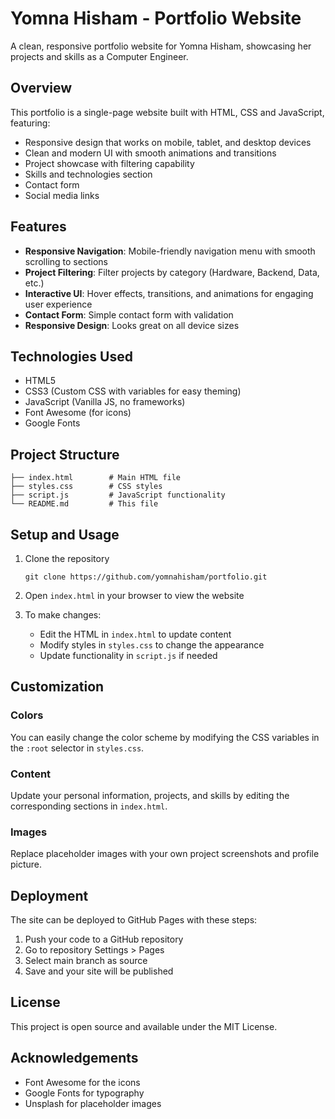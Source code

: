 # Yomna Hisham - Portfolio Website

A clean, responsive portfolio website for Yomna Hisham, showcasing her projects and skills as a Computer Engineer.

## Overview

This portfolio is a single-page website built with HTML, CSS and JavaScript, featuring:

- Responsive design that works on mobile, tablet, and desktop devices
- Clean and modern UI with smooth animations and transitions
- Project showcase with filtering capability
- Skills and technologies section
- Contact form
- Social media links

## Features

- **Responsive Navigation**: Mobile-friendly navigation menu with smooth scrolling to sections
- **Project Filtering**: Filter projects by category (Hardware, Backend, Data, etc.)
- **Interactive UI**: Hover effects, transitions, and animations for engaging user experience
- **Contact Form**: Simple contact form with validation
- **Responsive Design**: Looks great on all device sizes

## Technologies Used

- HTML5
- CSS3 (Custom CSS with variables for easy theming)
- JavaScript (Vanilla JS, no frameworks)
- Font Awesome (for icons)
- Google Fonts

## Project Structure

```
├── index.html        # Main HTML file
├── styles.css        # CSS styles
├── script.js         # JavaScript functionality
└── README.md         # This file
```

## Setup and Usage

1. Clone the repository
   ```
   git clone https://github.com/yomnahisham/portfolio.git
   ```

2. Open `index.html` in your browser to view the website

3. To make changes:
   - Edit the HTML in `index.html` to update content
   - Modify styles in `styles.css` to change the appearance
   - Update functionality in `script.js` if needed

## Customization

### Colors
You can easily change the color scheme by modifying the CSS variables in the `:root` selector in `styles.css`.

### Content
Update your personal information, projects, and skills by editing the corresponding sections in `index.html`.

### Images
Replace placeholder images with your own project screenshots and profile picture.

## Deployment

The site can be deployed to GitHub Pages with these steps:

1. Push your code to a GitHub repository
2. Go to repository Settings > Pages
3. Select main branch as source
4. Save and your site will be published

## License

This project is open source and available under the MIT License.

## Acknowledgements

- Font Awesome for the icons
- Google Fonts for typography
- Unsplash for placeholder images 